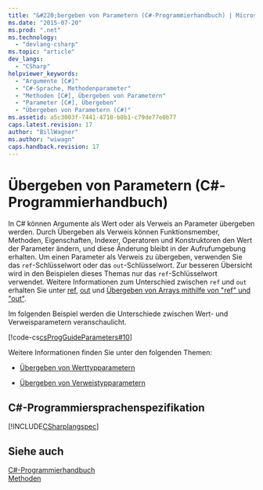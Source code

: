 ```yaml
---
title: "&#220;bergeben von Parametern (C#-Programmierhandbuch) | Microsoft Docs"
ms.date: "2015-07-20"
ms.prod: ".net"
ms.technology: 
  - "devlang-csharp"
ms.topic: "article"
dev_langs: 
  - "CSharp"
helpviewer_keywords: 
  - "Argumente [C#]"
  - "C#-Sprache, Methodenparameter"
  - "Methoden [C#], Übergeben von Parametern"
  - "Parameter [C#], Übergeben"
  - "Übergeben von Parametern (C#)"
ms.assetid: a5c3003f-7441-4710-b8b1-c79de77e0b77
caps.latest.revision: 17
author: "BillWagner"
ms.author: "wiwagn"
caps.handback.revision: 17
---
```

# &#220;bergeben von Parametern (C#-Programmierhandbuch)
In C\# können Argumente als Wert oder als Verweis an Parameter übergeben werden.  Durch Übergeben als Verweis können Funktionsmember, Methoden, Eigenschaften, Indexer, Operatoren und Konstruktoren den Wert der Parameter ändern, und diese Änderung bleibt in der Aufrufumgebung erhalten.  Um einen Parameter als Verweis zu übergeben, verwenden Sie das `ref`\-Schlüsselwort oder das `out`\-Schlüsselwort.  Zur besseren Übersicht wird in den Beispielen dieses Themas nur das `ref`\-Schlüsselwort verwendet.  Weitere Informationen zum Unterschied zwischen `ref` und `out` erhalten Sie unter [ref](../../../csharp/language-reference/keywords/ref.md), [out](../../../csharp/language-reference/keywords/out.md) und [Übergeben von Arrays mithilfe von "ref" und "out"](../../../csharp/programming-guide/arrays/passing-arrays-using-ref-and-out.md).  
  
 Im folgenden Beispiel werden die Unterschiede zwischen Wert\- und Verweisparametern veranschaulicht.  
  
 [!code-cs[csProgGuideParameters#10](../../../csharp/programming-guide/classes-and-structs/codesnippet/CSharp/passing-parameters_1.cs)]  
  
 Weitere Informationen finden Sie unter den folgenden Themen:  
  
-   [Übergeben von Werttypparametern](../../../csharp/programming-guide/classes-and-structs/passing-value-type-parameters.md)  
  
-   [Übergeben von Verweistypparametern](../../../csharp/programming-guide/classes-and-structs/passing-reference-type-parameters.md)  
  
## C\#\-Programmiersprachenspezifikation  
 [!INCLUDE[CSharplangspec](~/includes/csharplangspec-md.md)]  
  
## Siehe auch  
 [C\#\-Programmierhandbuch](../../../csharp/programming-guide/index.md)   
 [Methoden](../../../csharp/programming-guide/classes-and-structs/methods.md)